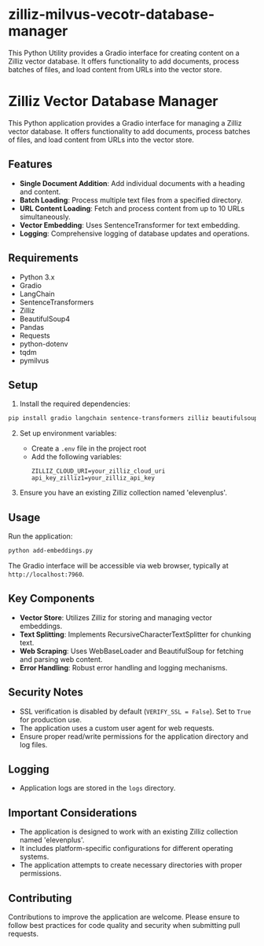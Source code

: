 # zilliz-milvus-vecotr-database-manager
This Python Utility provides a Gradio interface for creating content on a Zilliz vector database. It offers functionality to add documents, process batches of files, and load content from URLs into the vector store.


# Zilliz Vector Database Manager

This Python application provides a Gradio interface for managing a Zilliz vector database. It offers functionality to add documents, process batches of files, and load content from URLs into the vector store.

## Features

- **Single Document Addition**: Add individual documents with a heading and content.
- **Batch Loading**: Process multiple text files from a specified directory.
- **URL Content Loading**: Fetch and process content from up to 10 URLs simultaneously.
- **Vector Embedding**: Uses SentenceTransformer for text embedding.
- **Logging**: Comprehensive logging of database updates and operations.

## Requirements

- Python 3.x
- Gradio
- LangChain
- SentenceTransformers
- Zilliz
- BeautifulSoup4
- Pandas
- Requests
- python-dotenv
- tqdm
- pymilvus

## Setup

1. Install the required dependencies:

```bash
pip install gradio langchain sentence-transformers zilliz beautifulsoup4 pandas requests python-dotenv tqdm pymilvus
```

2. Set up environment variables:
   - Create a `.env` file in the project root
   - Add the following variables:
     ```
     ZILLIZ_CLOUD_URI=your_zilliz_cloud_uri
     api_key_zilliz1=your_zilliz_api_key
     ```

3. Ensure you have an existing Zilliz collection named 'elevenplus'.

## Usage

Run the application:

```bash
python add-embeddings.py
```

The Gradio interface will be accessible via web browser, typically at `http://localhost:7960`.

## Key Components

- **Vector Store**: Utilizes Zilliz for storing and managing vector embeddings.
- **Text Splitting**: Implements RecursiveCharacterTextSplitter for chunking text.
- **Web Scraping**: Uses WebBaseLoader and BeautifulSoup for fetching and parsing web content.
- **Error Handling**: Robust error handling and logging mechanisms.

## Security Notes

- SSL verification is disabled by default (`VERIFY_SSL = False`). Set to `True` for production use.
- The application uses a custom user agent for web requests.
- Ensure proper read/write permissions for the application directory and log files.

## Logging

- Application logs are stored in the `logs` directory.


## Important Considerations

- The application is designed to work with an existing Zilliz collection named 'elevenplus'.
- It includes platform-specific configurations for different operating systems.
- The application attempts to create necessary directories with proper permissions.

## Contributing
Contributions to improve the application are welcome. Please ensure to follow best practices for code quality and security when submitting pull requests.



